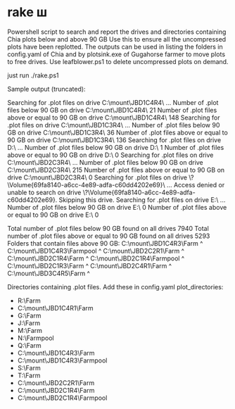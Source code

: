 # rake ш
Powershell script to search and report the drives and directories containing Chia plots below and above 90 GB
Use this to ensure all the uncompressed plots have been replotted. The outputs can be used in listing the folders in config.yaml of Chia and by plotsink.exe of Gugahorse farmer to move plots to free drives. Use leafblower.ps1 to delete uncompressed plots on demand.

just run ./rake.ps1

Sample output (truncated):

Searching for .plot files on drive C:\mount\JBD1C4R4\ ...
Number of .plot files below 90 GB on drive C:\mount\JBD1C4R4\ 21
Number of .plot files above or equal to 90 GB on drive C:\mount\JBD1C4R4\ 148
Searching for .plot files on drive C:\mount\JBD1C3R4\ ...
Number of .plot files below 90 GB on drive C:\mount\JBD1C3R4\ 36
Number of .plot files above or equal to 90 GB on drive C:\mount\JBD1C3R4\ 136
Searching for .plot files on drive D:\ ...
Number of .plot files below 90 GB on drive D:\ 1
Number of .plot files above or equal to 90 GB on drive D:\ 0
Searching for .plot files on drive C:\mount\JBD2C3R4\ ...
Number of .plot files below 90 GB on drive C:\mount\JBD2C3R4\ 215
Number of .plot files above or equal to 90 GB on drive C:\mount\JBD2C3R4\ 0
Searching for .plot files on drive \\?\Volume{69fa8140-a6cc-4e89-adfa-c60dd4202e69}\ ...
Access denied or unable to search on drive \\?\Volume{69fa8140-a6cc-4e89-adfa-c60dd4202e69}\. Skipping this drive.
Searching for .plot files on drive E:\ ...
Number of .plot files below 90 GB on drive E:\ 0
Number of .plot files above or equal to 90 GB on drive E:\ 0

Total number of .plot files below 90 GB found on all drives 7940
Total number of .plot files above or equal to 90 GB found on all drives 5293
Folders that contain files above 90 GB:
C:\mount\JBD1C4R3\Farm ^
C:\mount\JBD1C4R3\Farmpool ^
C:\mount\JBD2C2R1\Farm ^
C:\mount\JBD2C1R4\Farm ^
C:\mount\JBD2C1R4\Farmpool ^
C:\mount\JBD2C1R3\Farm ^
C:\mount\JBD2C4R1\Farm ^
C:\mount\JBD3C4R5\Farm ^

Directories containing .plot files. Add these in config.yaml
  plot_directories:
  - R:\Farm
  - C:\mount\JBD1C4R1\Farm
  - G:\Farm
  - J:\Farm
  - M:\Farm
  - N:\Farmpool
  - Q:\Farm
  - C:\mount\JBD1C4R3\Farm
  - C:\mount\JBD1C4R3\Farmpool
  - S:\Farm
  - T:\Farm
  - C:\mount\JBD2C2R1\Farm
  - C:\mount\JBD2C1R4\Farm
  - C:\mount\JBD2C1R4\Farmpool
